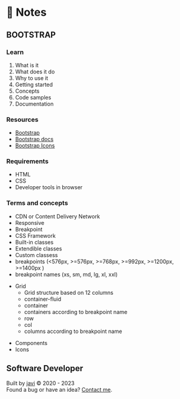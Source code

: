 # :memo: Notes
## BOOTSTRAP
### Learn
1. What is it
2. What does it do
3. Why to use it
4. Getting started
5. Concepts
6. Code samples
7. Documentation
### Resources
- [Bootstrap](https://getbootstrap.com/)
- [Bootstrap docs](https://getbootstrap.com/docs/)
- [Bootstrap Icons](https://icons.getbootstrap.com/)
### Requirements
- HTML
- CSS
- Developer tools in browser
### Terms and concepts
- CDN or Content Delivery Network
- Responsive
- Breakpoint
- CSS Framework
- Built-in classes
- Extendible classes
- Custom classess
- breakpoints (<576px, >=576px, >=768px, >=992px, >=1200px, >=1400px )
- breakpoint names (xs, sm, md, lg, xl, xxl)
* Grid
  - Grid structure based on 12 columns
  - container-fluid
  - container
  - containers according to breakpoint name
  - row
  - col
  - columns according to breakpoint name
- Components
- Icons
## Software Developer
Built by [javi](https://github.com/javi0x00/) :copyright: 2020 - 2023  
Found a bug or have an idea? [Contact me](https://www.linkedin.com/in/javi0x00/).
